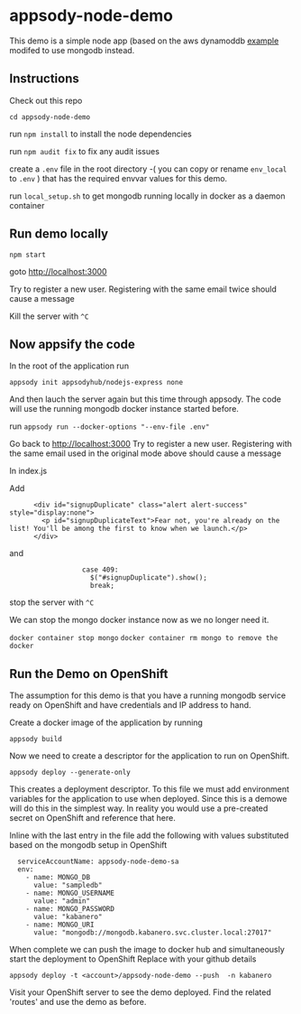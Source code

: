 # appsody-node-demo

This demo is a simple node app (based on the aws dynamoddb [example]( https://docs.aws.amazon.com/elasticbeanstalk/latest/dg/nodejs-dynamodb-tutorial.html) modifed to use mongodb instead.

## Instructions

Check out this repo

`cd appsody-node-demo`

run `npm install` to install the node dependencies

run `npm audit fix`  to fix any audit issues

create a `.env` file in the root directory -( you can copy or rename `env_local` to `.env` ) that has the required envvar values for this demo.

run `local_setup.sh` to get mongodb running locally in docker as a daemon container

## Run demo locally

`npm start`

goto [http://localhost:3000]()

Try to register a new user.
Registering with the same email twice should cause a message

Kill the server with `^C`

## Now appsify the code

In the root of the application run

`appsody init appsodyhub/nodejs-express none`

And then lauch the server again but this time through appsody.  The code will use the running mongodb docker instance started before.

run `appsody run --docker-options "--env-file .env"`

Go back to  [http://localhost:3000]() Try to register a new user. Registering with the same email used in the original mode above  should cause a message

In index.js

Add

```
      <div id="signupDuplicate" class="alert alert-success" style="display:none">
        <p id="signupDuplicateText">Fear not, you're already on the list! You'll be among the first to know when we launch.</p>
      </div>
```

and

```
                  case 409:
                    $("#signupDuplicate").show();
                    break;
```

stop the server with `^C`

We can stop the mongo docker instance now as we no longer need it.

`docker container stop mongo`
`docker container rm mongo to remove the docker`

## Run the Demo on OpenShift

The assumption for this demo is that you have a running mongodb service ready on OpenShift and have credentials and IP address to hand.

Create a docker image of the application by running

`appsody build`

Now we need to create a descriptor for the application to run on OpenShift.  

`appsody deploy --generate-only`

This creates a deployment descriptor. To this file we must add environment variables for the application to use when deployed. Since this is a demowe will do this in the simplest way. In reality you would use a pre-created secret on OpenShift and reference that here.

Inline with the last entry in the file add the following with values substituted based on the mongodb setup in OpenShift

```
  serviceAccountName: appsody-node-demo-sa
  env:
    - name: MONGO_DB
      value: "sampledb"
    - name: MONGO_USERNAME
      value: "admin"
    - name: MONGO_PASSWORD
      value: "kabanero"
    - name: MONGO_URI
      value: "mongodb://mongodb.kabanero.svc.cluster.local:27017"
```

When complete we can push the image to docker hub and simultaneously start the deployment to OpenShift
Replace <account> with your github details

`appsody deploy -t <account>/appsody-node-demo --push  -n kabanero`

Visit your OpenShift server to see the demo deployed.  Find the related 'routes' and use the demo as before. 
